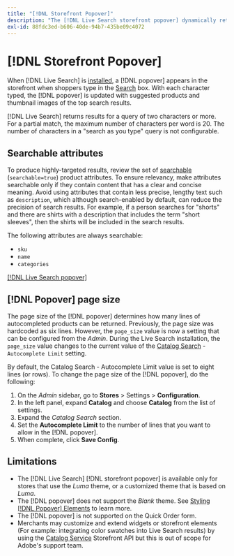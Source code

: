 ```yaml
---
title: "[!DNL Storefront Popover]"
description: "The [!DNL Live Search storefront popover] dynamically returns suggested products and thumbnails."
exl-id: 88fdc3ed-b606-40de-94b7-435be09c4072
---
```

# [!DNL Storefront Popover]

When [!DNL Live Search] is [installed](install.md), a [!DNL popover] appears in the storefront when shoppers type in the [Search](https://experienceleague.adobe.com/docs/commerce-admin/catalog/catalog/search/search.html#quick-search) box. With each character typed, the [!DNL popover] is updated with suggested products and thumbnail images of the top search results.

[!DNL Live Search] returns results for a query of two characters or more. For a partial match, the maximum number of characters per word is 20. The number of characters in a "search as you type" query is not configurable.

## Searchable attributes

To produce highly-targeted results, review the set of [searchable](https://experienceleague.adobe.com/docs/commerce-admin/catalog/product-attributes/product-attributes.html) (`searchable=true`) product attributes. To ensure relevancy, make attributes searchable only if they contain content that has a clear and concise meaning. Avoid using attributes that contain less precise, lengthy text such as `description`, which although search-enabled by default, can reduce the precision of search results. For example, if a person searches for "shorts" and there are shirts with a description that includes the term "short sleeves", then the shirts will be included in the search results.

The following attributes are always searchable:

* `sku`
* `name`
* `categories`

[[!DNL Live Search popover]](assets/storefront-search-as-you-type.png)

## [!DNL Popover] page size

The page size of the [!DNL popover] determines how many lines of autocompleted products can be returned. Previously, the page size was hardcoded as six lines. However, the `page_size` value is now a setting that can be configured from the *Admin*. During the Live Search installation, the `page_size` value changes to the current value of the [Catalog Search](https://experienceleague.adobe.com/docs/commerce-admin/config/catalog/catalog.html) - `Autocomplete Limit` setting.

 By default, the Catalog Search - Autocomplete Limit value is set to eight lines (or rows). To change the page size of the [!DNL popover], do the following:

1. On the *Admin* sidebar, go to **Stores** > Settings > **Configuration**.
1. In the left panel, expand **Catalog** and choose **Catalog** from the list of settings.
1. Expand the *Catalog Search* section.
1. Set the **Autocomplete Limit** to the number of lines that you want to allow in the [!DNL popover].
1. When complete, click **Save Config**.

## Limitations

* The [!DNL Live Search] [!DNL storefront popover] is available only for stores that use the *Luma* theme, or a customized theme that is based on *Luma*. 
* The [!DNL popover] does not support the *Blank* theme. See [Styling [!DNL Popover] Elements](storefront-popover-styling.md) to learn more.
* The [!DNL popover] is not supported on the Quick Order form.
* Merchants may customize and extend widgets or storefront elements (For example: integrating color swatches into Live Search results) by using the [Catalog Service](../catalog-service/overview.md) Storefront API but this is out of scope for Adobe's support team.
